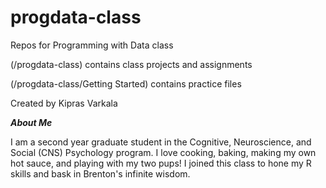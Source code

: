 # progdata-class

Repos for Programming with Data class

(/progdata-class) contains class projects and assignments

(/progdata-class/Getting Started) contains practice files

Created by Kipras Varkala

***About Me***

I am a second year graduate student in the Cognitive, Neuroscience, and Social (CNS) Psychology program. I love cooking, baking, making my own hot sauce, and playing with my two pups! I joined this class to hone my R skills and bask in Brenton's infinite wisdom. 
